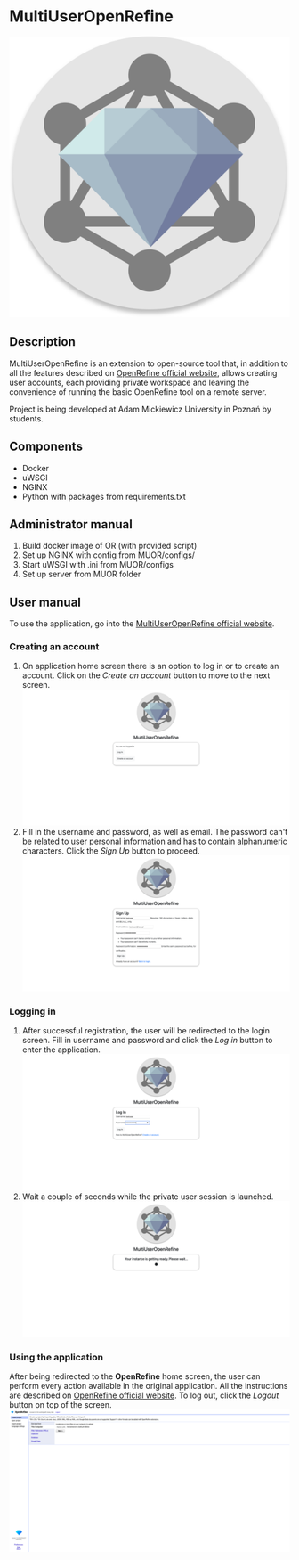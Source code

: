 # MultiUserOpenRefine

![MultiUserOpenRefine](MUOR/static/images/logo.svg)

## Description
MultiUserOpenRefine is an extension to open-source tool that, in addition to all
the features described on [OpenRefine official website](https://openrefine.org/), allows creating user accounts, each providing
private workspace and leaving the convenience of running the basic OpenRefine
tool on a remote server.

Project is being developed at Adam Mickiewicz University in Poznań by students.

## Components
- Docker
- uWSGI
- NGINX
- Python with packages from requirements.txt

## Administrator manual
1. Build docker image of OR (with provided script)
2. Set up NGINX with config from MUOR/configs/
3. Start uWSGI with .ini from MUOR/configs
4. Set up server from MUOR folder

## User manual
To use the application, go into the [MultiUserOpenRefine official website](https://randomsec.projektstudencki.pl).
### Creating an account
1. On application home screen there is an option to log in or to create an account. Click on the _Create an account_ button
to move to the next screen.
![Home screen](MUOR/static/images/user-manual/Zrzut%20ekranu%202022-05-23%20o%2014.50.29.png)
2. Fill in the username and password, as well as email. The password can't be related to user personal information and has
to contain alphanumeric characters. Click the _Sign Up_ button to proceed.
![Registration screen](MUOR/static/images/user-manual/Zrzut%20ekranu%202022-05-23%20o%2014.51.25.png)
### Logging in
1. After successful registration, the user will be redirected to the login screen. Fill in username and password and
click the _Log in_ button to enter the application.
![Login screen](MUOR/static/images/user-manual/Zrzut%20ekranu%202022-05-23%20o%2014.51.43.png)
2. Wait a couple of seconds while the private user session is launched.
![Login screen](MUOR/static/images/user-manual/Zrzut%20ekranu%202022-05-23%20o%2014.51.58.png)
### Using the application
After being redirected to the **OpenRefine** home screen, the user can perform every action available in the original
application. All the instructions are described on [OpenRefine official website](https://openrefine.org/). To log out, 
click the _Logout_ button on top of the screen.
![Login screen](MUOR/static/images/user-manual/Zrzut%20ekranu%202022-05-23%20o%2014.52.10.png)